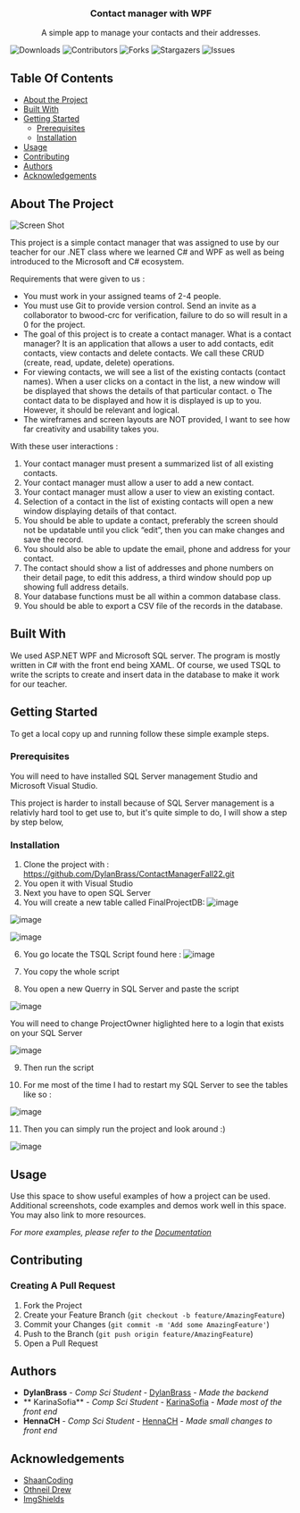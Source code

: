 <h3 align="center">Contact manager with WPF</h3>

  <p align="center">
    A simple app to manage your contacts and their addresses.
  </p>
</p>

![Downloads](https://img.shields.io/github/downloads/DylanBrass/ContactManagerFall22/total) ![Contributors](https://img.shields.io/github/contributors/DylanBrass/ContactManagerFall22?color=dark-green) ![Forks](https://img.shields.io/github/forks/DylanBrass/ContactManagerFall22?style=social) ![Stargazers](https://img.shields.io/github/stars/DylanBrass/ContactManagerFall22?style=social) ![Issues](https://img.shields.io/github/issues/DylanBrass/ContactManagerFall22) 

## Table Of Contents

* [About the Project](#about-the-project)
* [Built With](#built-with)
* [Getting Started](#getting-started)
  * [Prerequisites](#prerequisites)
  * [Installation](#installation)
* [Usage](#usage)
* [Contributing](#contributing)
* [Authors](#authors)
* [Acknowledgements](#acknowledgements)

## About The Project

![Screen Shot](images/screenshot.png)

This project is a simple contact manager that was assigned to use by our teacher for our .NET class where we learned C# and WPF as well as being introduced to the Microsoft and C# ecosystem.


Requirements that were given to us : 
* You must work in your assigned teams of 2-4 people.
* You must use Git to provide version control. Send an invite as a collaborator to bwood-crc for
verification, failure to do so will result in a 0 for the project.
* The goal of this project is to create a contact manager. What is a contact manager? It is an application
that allows a user to add contacts, edit contacts, view contacts and delete contacts. We call these CRUD
(create, read, update, delete) operations.
* For viewing contacts, we will see a list of the existing contacts (contact names). When a user clicks on a
contact in the list, a new window will be displayed that shows the details of that particular contact.
o The contact data to be displayed and how it is displayed is up to you. However, it should be
relevant and logical.
* The wireframes and screen layouts are NOT provided, I want to see how far creativity and usability takes
you.

With these user interactions :
1. Your contact manager must present a summarized list of all existing contacts.
2. Your contact manager must allow a user to add a new contact.
3. Your contact manager must allow a user to view an existing contact.
4. Selection of a contact in the list of existing contacts will open a new window displaying details of that
contact.
5. You should be able to update a contact, preferably the screen should not be updatable until you click
“edit”, then you can make changes and save the record.
6. You should also be able to update the email, phone and address for your contact.
7. The contact should show a list of addresses and phone numbers on their detail page, to edit this
address, a third window should pop up showing full address details.
8. Your database functions must be all within a common database class.
9. You should be able to export a CSV file of the records in the database.

## Built With

We used ASP.NET WPF and Microsoft SQL server. The program is mostly written in C# with the front end being XAML. Of course, we used TSQL to write the scripts to create and insert data in the database to make it work for our teacher. 

## Getting Started

To get a local copy up and running follow these simple example steps.

### Prerequisites

You will need to have installed SQL Server management Studio and Microsoft Visual Studio.

This project is harder to install because of SQL Server management is a relativly hard tool to get use to, but it's quite simple to do, I will show a step by step below,

### Installation

1. Clone the project with : https://github.com/DylanBrass/ContactManagerFall22.git
2. You open it with Visual Studio
3. Next you have to open SQL Server
4. You will create a new table called FinalProjectDB:
![image](https://github.com/DylanBrass/ContactManagerFall22/assets/71225455/45a0c394-d05e-4432-a355-c4a3e691a4de)

![image](https://github.com/DylanBrass/ContactManagerFall22/assets/71225455/b169c185-ec75-4ef6-899b-d3df7c91d1fd)

![image](https://github.com/DylanBrass/ContactManagerFall22/assets/71225455/1cf0bdb2-824e-4fd7-9fb7-9941b33acf6c)

6. You go locate the TSQL Script found here :
![image](https://github.com/DylanBrass/ContactManagerFall22/assets/71225455/29819f1d-ac83-4b1e-8ded-6e72a90a6b5f)

7. You copy the whole script
   
8. You open a new Querry in SQL Server and paste the script

![image](https://github.com/DylanBrass/ContactManagerFall22/assets/71225455/335ac794-eeb4-41bd-b8b3-c04d5c32f667)

You will need to change ProjectOwner higlighted here to a login that exists on your SQL Server

![image](https://github.com/DylanBrass/ContactManagerFall22/assets/71225455/765071ea-0106-4a58-a34b-500ac14d8dce)

9. Then run the script
    
10. For me most of the time I had to restart my SQL Server to see the tables like so :
    
![image](https://github.com/DylanBrass/ContactManagerFall22/assets/71225455/90dd8b06-5245-4437-8f2c-aea17c340bff)

11. Then you can simply run the project and look around :)
    
![image](https://github.com/DylanBrass/ContactManagerFall22/assets/71225455/578f04e8-a527-4fbe-bfcd-1aa4428487d5)



## Usage

Use this space to show useful examples of how a project can be used. Additional screenshots, code examples and demos work well in this space. You may also link to more resources.

_For more examples, please refer to the [Documentation](https://example.com)_

## Contributing



### Creating A Pull Request

1. Fork the Project
2. Create your Feature Branch (`git checkout -b feature/AmazingFeature`)
3. Commit your Changes (`git commit -m 'Add some AmazingFeature'`)
4. Push to the Branch (`git push origin feature/AmazingFeature`)
5. Open a Pull Request

## Authors

* **DylanBrass** - *Comp Sci Student* - [DylanBrass](https://github.com/DylanBrass) - *Made the backend*
* ** KarinaSofia** - *Comp Sci Student* - [ KarinaSofia](https://github.com/KarinaSofia) - *Made most of the front end*
* **HennaCH** - *Comp Sci Student* - [HennaCH](https://github.com/HennaCH) - *Made small changes to front end*

## Acknowledgements

* [ShaanCoding](https://github.com/ShaanCoding/)
* [Othneil Drew](https://github.com/othneildrew/Best-README-Template)
* [ImgShields](https://shields.io/)
